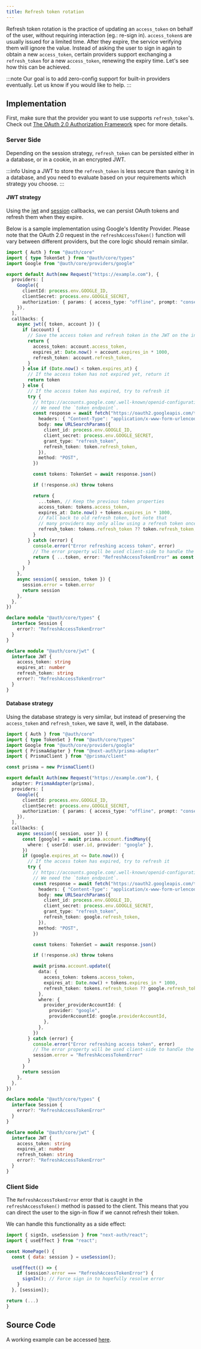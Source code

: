 ```yaml
---
title: Refresh token rotation
---
```


Refresh token rotation is the practice of updating an `access_token` on behalf of the user, without requiring interaction (eg.: re-sign in). `access_token`s are usually issued for a limited time. After they expire, the service verifying them will ignore the value. Instead of asking the user to sign in again to obtain a new `access_token`, certain providers support exchanging a `refresh_token` for a new `access_token`, renewing the expiry time. Let's see how this can be achieved.

:::note
Our goal is to add zero-config support for built-in providers eventually. Let us know if you would like to help.
:::

## Implementation

First, make sure that the provider you want to use supports `refresh_token`'s. Check out [The OAuth 2.0 Authorization Framework](https://www.rfc-editor.org/rfc/rfc6749#section-6) spec for more details.

### Server Side

Depending on the session strategy, `refresh_token` can be persisted either in a database, or in a cookie, in an encrypted JWT.

:::info
Using a JWT to store the `refresh_token` is less secure than saving it in a database, and you need to evaluate based on your requirements which strategy you choose.
:::

#### JWT strategy

Using the [jwt](../../reference/03-core/interfaces/types.CallbacksOptions.md#jwt) and [session](../../reference/03-core/interfaces/types.CallbacksOptions.md#session) callbacks, we can persist OAuth tokens and refresh them when they expire.

Below is a sample implementation using Google's Identity Provider. Please note that the OAuth 2.0 request in the `refreshAccessToken()` function will vary between different providers, but the core logic should remain similar.

```ts
import { Auth } from "@auth/core"
import { type TokenSet } from "@auth/core/types"
import Google from "@auth/core/providers/google"

export default Auth(new Request("https://example.com"), {
  providers: [
    Google({
      clientId: process.env.GOOGLE_ID,
      clientSecret: process.env.GOOGLE_SECRET,
      authorization: { params: { access_type: "offline", prompt: "consent" } },
    }),
  ],
  callbacks: {
    async jwt({ token, account }) {
      if (account) {
        // Save the access token and refresh token in the JWT on the initial login
        return {
          access_token: account.access_token,
          expires_at: Date.now() + account.expires_in * 1000,
          refresh_token: account.refresh_token,
        }
      } else if (Date.now() < token.expires_at) {
        // If the access token has not expired yet, return it
        return token
      } else {
        // If the access token has expired, try to refresh it
        try {
          // https://accounts.google.com/.well-known/openid-configuration
          // We need the `token_endpoint`.
          const response = await fetch("https://oauth2.googleapis.com/token", {
            headers: { "Content-Type": "application/x-www-form-urlencoded" },
            body: new URLSearchParams({
              client_id: process.env.GOOGLE_ID,
              client_secret: process.env.GOOGLE_SECRET,
              grant_type: "refresh_token",
              refresh_token: token.refresh_token,
            }),
            method: "POST",
          })

          const tokens: TokenSet = await response.json()

          if (!response.ok) throw tokens

          return {
            ...token, // Keep the previous token properties
            access_token: tokens.access_token,
            expires_at: Date.now() + tokens.expires_in * 1000,
            // Fall back to old refresh token, but note that
            // many providers may only allow using a refresh token once.
            refresh_token: tokens.refresh_token ?? token.refresh_token,
          }
        } catch (error) {
          console.error("Error refreshing access token", error)
          // The error property will be used client-side to handle the refresh token error
          return { ...token, error: "RefreshAccessTokenError" as const }
        }
      }
    },
    async session({ session, token }) {
      session.error = token.error
      return session
    },
  },
})

declare module "@auth/core/types" {
  interface Session {
    error?: "RefreshAccessTokenError"
  }
}

declare module "@auth/core/jwt" {
  interface JWT {
    access_token: string
    expires_at: number
    refresh_token: string
    error?: "RefreshAccessTokenError"
  }
}
```

#### Database strategy

Using the database strategy is very similar, but instead of preserving the `access_token` and `refresh_token`, we save it, well, in the database.

```ts
import { Auth } from "@auth/core"
import { type TokenSet } from "@auth/core/types"
import Google from "@auth/core/providers/google"
import { PrismaAdapter } from "@next-auth/prisma-adapter"
import { PrismaClient } from "@prisma/client"

const prisma = new PrismaClient()

export default Auth(new Request("https://example.com"), {
  adapter: PrismaAdapter(prisma),
  providers: [
    Google({
      clientId: process.env.GOOGLE_ID,
      clientSecret: process.env.GOOGLE_SECRET,
      authorization: { params: { access_type: "offline", prompt: "consent" } },
    }),
  ],
  callbacks: {
    async session({ session, user }) {
      const [google] = await prisma.account.findMany({
        where: { userId: user.id, provider: "google" },
      })
      if (google.expires_at <= Date.now()) {
        // If the access token has expired, try to refresh it
        try {
          // https://accounts.google.com/.well-known/openid-configuration
          // We need the `token_endpoint`.
          const response = await fetch("https://oauth2.googleapis.com/token", {
            headers: { "Content-Type": "application/x-www-form-urlencoded" },
            body: new URLSearchParams({
              client_id: process.env.GOOGLE_ID,
              client_secret: process.env.GOOGLE_SECRET,
              grant_type: "refresh_token",
              refresh_token: google.refresh_token,
            }),
            method: "POST",
          })

          const tokens: TokenSet = await response.json()

          if (!response.ok) throw tokens

          await prisma.account.update({
            data: {
              access_token: tokens.access_token,
              expires_at: Date.now() + tokens.expires_in * 1000,
              refresh_token: tokens.refresh_token ?? google.refresh_token,
            },
            where: {
              provider_providerAccountId: {
                provider: "google",
                providerAccountId: google.providerAccountId,
              },
            },
          })
        } catch (error) {
          console.error("Error refreshing access token", error)
          // The error property will be used client-side to handle the refresh token error
          session.error = "RefreshAccessTokenError"
        }
      }
      return session
    },
  },
})

declare module "@auth/core/types" {
  interface Session {
    error?: "RefreshAccessTokenError"
  }
}

declare module "@auth/core/jwt" {
  interface JWT {
    access_token: string
    expires_at: number
    refresh_token: string
    error?: "RefreshAccessTokenError"
  }
}
```

### Client Side

The `RefreshAccessTokenError` error that is caught in the `refreshAccessToken()` method is passed to the client. This means that you can direct the user to the sign-in flow if we cannot refresh their token.

We can handle this functionality as a side effect:

```js title="pages/home.js"
import { signIn, useSession } from "next-auth/react";
import { useEffect } from "react";

const HomePage() {
  const { data: session } = useSession();

  useEffect(() => {
    if (session?.error === "RefreshAccessTokenError") {
      signIn(); // Force sign in to hopefully resolve error
    }
  }, [session]);

return (...)
}
```

## Source Code

A working example can be accessed [here](https://github.com/nextauthjs/next-auth-refresh-token-example).

